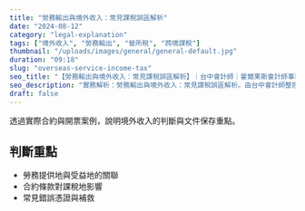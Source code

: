 ```yaml
---
title: "勞務輸出與境外收入：常見課稅誤區解析"
date: "2024-08-12"
category: "legal-explanation"
tags: ["境外收入", "勞務輸出", "營所稅", "跨境課稅"]
thumbnail: "/uploads/images/general/general-default.jpg"
duration: "09:18"
slug: "overseas-service-income-tax"
seo_title: "【勞務輸出與境外收入：常見課稅誤區解析】｜台中會計師｜霍爾果斯會計師事務所"
seo_description: "實務解析：勞務輸出與境外收入：常見課稅誤區解析。由台中會計師整理重點、清單與注意事項，提供可直接落地的做法。"
draft: false
---
```




透過實際合約與開票案例，說明境外收入的判斷與文件保存重點。

## 判斷重點

- 勞務提供地與受益地的關聯
- 合約條款對課稅地影響
- 常見錯誤憑證與補救

